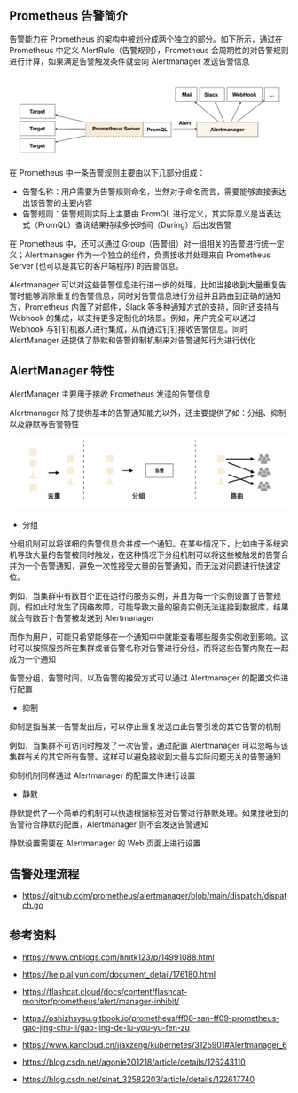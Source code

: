 ## Prometheus 告警简介

告警能力在 Prometheus 的架构中被划分成两个独立的部分。如下所示，通过在 Prometheus 中定义 AlertRule（告警规则），Prometheus 会周期性的对告警规则进行计算，如果满足告警触发条件就会向 Alertmanager 发送告警信息

![image-20240318231109059](.assets/AlertManager简介/image-20240318231109059.png)

在 Prometheus 中一条告警规则主要由以下几部分组成：

- 告警名称：用户需要为告警规则命名，当然对于命名而言，需要能够直接表达出该告警的主要内容
- 告警规则：告警规则实际上主要由 PromQL 进行定义，其实际意义是当表达式（PromQL）查询结果持续多长时间（During）后出发告警

在 Prometheus 中，还可以通过 Group（告警组）对一组相关的告警进行统一定义；Alertmanager 作为一个独立的组件，负责接收并处理来自 Prometheus Server (也可以是其它的客户端程序) 的告警信息。

Alertmanager 可以对这些告警信息进行进一步的处理，比如当接收到大量重复告警时能够消除重复的告警信息，同时对告警信息进行分组并且路由到正确的通知方，Prometheus 内置了对邮件，Slack 等多种通知方式的支持，同时还支持与 Webhook 的集成，以支持更多定制化的场景。例如，用户完全可以通过 Webhook 与钉钉机器人进行集成，从而通过钉钉接收告警信息。同时 AlertManager 还提供了静默和告警抑制机制来对告警通知行为进行优化

## AlertManager 特性

AlertManager 主要用于接收 Prometheus 发送的告警信息

Alertmanager 除了提供基本的告警通知能力以外，还主要提供了如：分组、抑制以及静默等告警特性

![image-20240318231320537](.assets/AlertManager简介/image-20240318231320537.png)

- 分组

分组机制可以将详细的告警信息合并成一个通知。在某些情况下，比如由于系统宕机导致大量的告警被同时触发，在这种情况下分组机制可以将这些被触发的告警合并为一个告警通知，避免一次性接受大量的告警通知，而无法对问题进行快速定位。

例如，当集群中有数百个正在运行的服务实例，并且为每一个实例设置了告警规则。假如此时发生了网络故障，可能导致大量的服务实例无法连接到数据库，结果就会有数百个告警被发送到 Alertmanager

而作为用户，可能只希望能够在一个通知中中就能查看哪些服务实例收到影响。这时可以按照服务所在集群或者告警名称对告警进行分组，而将这些告警内聚在一起成为一个通知

告警分组，告警时间，以及告警的接受方式可以通过 Alertmanager 的配置文件进行配置

- 抑制

抑制是指当某一告警发出后，可以停止重复发送由此告警引发的其它告警的机制

例如，当集群不可访问时触发了一次告警，通过配置 Alertmanager 可以忽略与该集群有关的其它所有告警。这样可以避免接收到大量与实际问题无关的告警通知

抑制机制同样通过 Alertmanager 的配置文件进行设置

- 静默

静默提供了一个简单的机制可以快速根据标签对告警进行静默处理。如果接收到的告警符合静默的配置，Alertmanager 则不会发送告警通知

静默设置需要在 Alertmanager 的 Web 页面上进行设置

## 告警处理流程

- <https://github.com/prometheus/alertmanager/blob/main/dispatch/dispatch.go>

## 参考资料

- <https://www.cnblogs.com/hmtk123/p/14991088.html>
- <https://help.aliyun.com/document_detail/176180.html>
- <https://flashcat.cloud/docs/content/flashcat-monitor/prometheus/alert/manager-inhibit/>

- <https://pshizhsysu.gitbook.io/prometheus/ff08-san-ff09-prometheus-gao-jing-chu-li/gao-jing-de-lu-you-yu-fen-zu>

- <https://www.kancloud.cn/jiaxzeng/kubernetes/3125901#Alertmanager_6>

- <https://blog.csdn.net/agonie201218/article/details/126243110>

- <https://blog.csdn.net/sinat_32582203/article/details/122617740>
